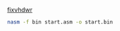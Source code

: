 [fixvhdwr](https://raw.githubusercontent.com/petpwiuta/NEYOSRepo/master/fixvhdwr.exe)

```bash
nasm -f bin start.asm -o start.bin
```
